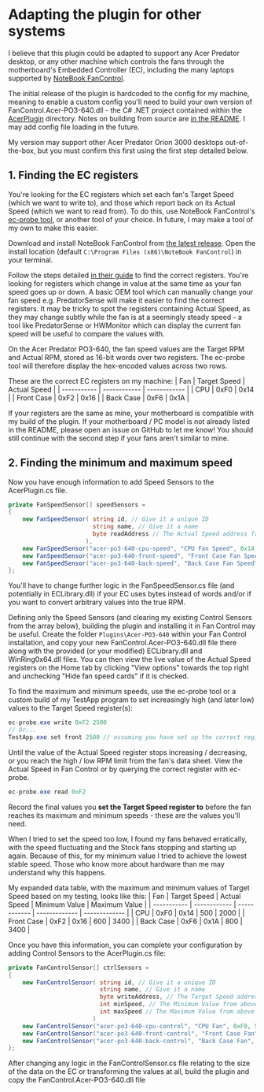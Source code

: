 # Adapting the plugin for other systems
I believe that this plugin could be adapted to support any Acer Predator desktop, or any other machine which controls the fans through the motherboard's Embedded Controller (EC), including the many laptops supported by [NoteBook FanControl](https://github.com/hirschmann/nbfc). 

The initial release of the plugin is hardcoded to the config for my machine, meaning to enable a custom config you'll need to build your own version of FanControl.Acer-PO3-640.dll - the C# .NET project contained within the [AcerPlugin](AcerPlugin/) directory. Notes on building from source are [in the README](/README.md#building-from-source). I may add config file loading in the future.

My version may support other Acer Predator Orion 3000 desktops out-of-the-box, but you must confirm this first using the first step detailed below.

## 1. Finding the EC registers
You're looking for the EC registers which set each fan's Target Speed (which we want to write to), and those which report back on its Actual Speed (which we want to read from). To do this, use NoteBook FanControl's [ec-probe tool](https://github.com/hirschmann/nbfc/wiki/EC-probing-tool), or another tool of your choice. In future, I may make a tool of my own to make this easier. 

Download and install NoteBook FanControl from [the latest release](https://github.com/hirschmann/nbfc/wiki/EC-probing-tool). Open the install location (default `C:\Program Files (x86)\NoteBook FanControl`) in your terminal. 

Follow the steps detailed [in their guide](https://github.com/hirschmann/nbfc/wiki/Probe-the-EC%27s-registers) to find the correct registers. You're looking for registers which change in value at the same time as your fan speed goes up or down. A basic OEM tool which can manually change your fan speed e.g. PredatorSense will make it easier to find the correct registers. It may be tricky to spot the registers containing Actual Speed, as they may change subtly while the fan is at a seemingly steady speed - a tool like PredatorSense or HWMonitor which can display the current fan speed will be useful to compare the values with.

On the Acer Predator PO3-640, the fan speed values are the Target RPM and Actual RPM, stored as 16-bit words over two registers. The ec-probe tool will therefore display the hex-encoded values across two rows. 

These are the correct EC registers on my machine:
| Fan         | Target Speed | Actual Speed |
| ----------- | ------------ | ------------ |
| CPU         | 0xF0         | 0x14         |
| Front Case  | 0xF2         | 0x16         |
| Back Case   | 0xF6         | 0x1A         |

If your registers are the same as mine, your motherboard is compatible with my build of the plugin. If your motherboard / PC model is not already listed in the README, please open an issue on GitHub to let me know! You should still continue with the second step if your fans aren't similar to mine.

## 2. Finding the minimum and maximum speed

Now you have enough information to add Speed Sensors to the AcerPlugin.cs file. 
```cs
private FanSpeedSensor[] speedSensors =
{                      
    new FanSpeedSensor( string id, // Give it a unique ID
                        string name, // Give it a name
                        byte readAddress // The Actual Speed address from above
                      ),
    new FanSpeedSensor("acer-po3-640-cpu-speed", "CPU Fan Speed", 0x14),
    new FanSpeedSensor("acer-po3-640-front-speed", "Front Case Fan Speed", 0x16),
    new FanSpeedSensor("acer-po3-640-back-speed", "Back Case Fan Speed", 0x1A)
};
```
You'll have to change further logic in the FanSpeedSensor.cs file (and potentially in ECLibrary.dll) if your EC uses bytes instead of words and/or if you want to convert arbitrary values into the true RPM. 

Defining only the Speed Sensors (and clearing my existing Control Sensors from the array below), building the plugin and installing it in Fan Control may be useful. Create the folder `Plugins\Acer-PO3-640` within your Fan Control installation, and copy your new FanControl.Acer-PO3-640.dll file there along with the provided (or your modified) ECLibrary.dll and WinRing0x64.dll files. You can then view the live value of the Actual Speed registers on the Home tab by clicking "View options" towards the top right and unchecking "Hide fan speed cards" if it is checked.

To find the maximum and minimum speeds, use the ec-probe tool or a custom build of my TestApp program to set increasingly high (and later low) values to the Target Speed register(s): 
```cs
ec-probe.exe write 0xF2 2500 
// Or...
TestApp.exe set front 2500 // assuming you have set up the correct register addresses in the switch statement in Program.cs in your build
```
Until the value of the Actual Speed register stops increasing / decreasing, or you reach the high / low RPM limit from the fan's data sheet. View the Actual Speed in Fan Control or by querying the correct register with ec-probe. 
```cs
ec-probe.exe read 0xF2
```
Record the final values you **set the Target Speed register to** before the fan reaches its maximum and minimum speeds - these are the values you'll need.

When I tried to set the speed too low, I found my fans behaved erratically, with the speed fluctuating and the Stock fans stopping and starting up again. Because of this, for my minimum value I tried to achieve the lowest stable speed. Those who know more about hardware than me may understand why this happens. 

My expanded data table, with the maximum and minimum values of Target Speed based on my testing, looks like this:
| Fan         | Target Speed | Actual Speed | Minimum Value | Maximum Value |
| ----------- | ------------ | ------------ | ------------- | ------------- |
| CPU         | 0xF0         | 0x14         | 500           | 2000          |
| Front Case  | 0xF2         | 0x16         | 600           | 3400          |
| Back Case   | 0xF6         | 0x1A         | 800           | 3400          |

Once you have this information, you can complete your configuration by adding Control Sensors to the AcerPlugin.cs file: 
```cs
private FanControlSensor[] ctrlSensors =
{
    new FanControlSensor( string id, // Give it a unique ID
                          string name, // Give it a name
                          byte writeAddress, // The Target Speed address from above
                          int minSpeed, // The Minimum Value from above
                          int maxSpeed // The Maximum Value from above
                        )
    new FanControlSensor("acer-po3-640-cpu-control", "CPU Fan", 0xF0, 500, 2000),
    new FanControlSensor("acer-po3-640-front-control", "Front Case Fan", 0xF2, 600, 3400),
    new FanControlSensor("acer-po3-640-back-control", "Back Case Fan", 0xF6, 800, 3400)
};
```
After changing any logic in the FanControlSensor.cs file relating to the size of the data on the EC or transforming the values at all, build the plugin and copy the FanControl.Acer-PO3-640.dll file 